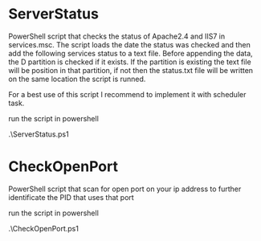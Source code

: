# ServerStatus
PowerShell script that checks the status of Apache2.4 and IIS7 in services.msc.
The script loads the date the status was checked and then add the following services status to a text file. 
Before appending the data, the D partition is checked if it exists. If the partition is existing the text file will be position in that partition, if not then the status.txt file will be written on the same location the script is runned.

For a best use of this script I recommend to implement it with scheduler task.  

run the script in powershell

.\ServerStatus.ps1


# CheckOpenPort 

PowerShell script that scan for open port on your ip address to further identificate the PID that uses that port

run the script in powershell

.\CheckOpenPort.ps1
